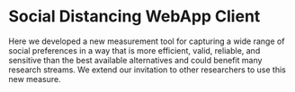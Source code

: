# Social Distancing WebApp Client

Here we developed a new measurement tool for capturing a wide range of social preferences in a way that is more efficient, valid, reliable, and sensitive than the best available alternatives and could benefit many research streams. We extend our invitation to other researchers to use this new measure. 
